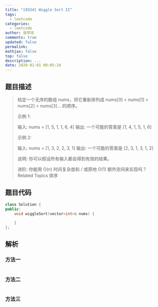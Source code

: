 ```yaml
---
title: "[0324] Wiggle Sort II"
tags:
  - leetcode
categories:
  - leetcode
author: 张学志
comments: true
updated: false
permalink:
mathjax: false
top: false
description: ...
date: 2020-01-01 00:05:24
---
```


## 题目描述

> 给定一个无序的数组 nums，将它重新排列成 nums[0] < nums[1] > nums[2] < nums[3]... 的顺序。 
> 
> 示例 1: 
> 
> 输入: nums = [1, 5, 1, 1, 6, 4]
> 输出: 一个可能的答案是 [1, 4, 1, 5, 1, 6] 
> 
> 示例 2: 
> 
> 输入: nums = [1, 3, 2, 2, 3, 1]
> 输出: 一个可能的答案是 [2, 3, 1, 3, 1, 2] 
> 
> 说明: 
> 你可以假设所有输入都会得到有效的结果。 
> 
> 进阶: 
> 你能用 O(n) 时间复杂度和 / 或原地 O(1) 额外空间来实现吗？ 
> Related Topics 排序

## 题目代码

```cpp
class Solution {
public:
    void wiggleSort(vector<int>& nums) {
        
    }
};
```

## 解析

### 方法一

```cpp

```

### 方法二

```cpp

```

### 方法三

```cpp

```

